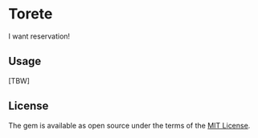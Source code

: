 # Torete

I want reservation!

## Usage

[TBW]

## License

The gem is available as open source under the terms of the [MIT License](http://opensource.org/licenses/MIT).
